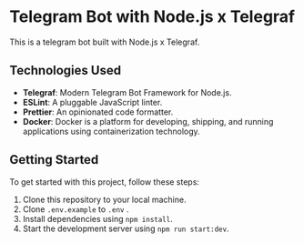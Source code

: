 # Telegram Bot with Node.js x Telegraf

This is a telegram bot built with Node.js x Telegraf.

## Technologies Used

- **Telegraf**: Modern Telegram Bot Framework for Node.js.
- **ESLint**: A pluggable JavaScript linter.
- **Prettier**: An opinionated code formatter.
- **Docker**: Docker is a platform for developing, shipping, and running applications using containerization technology.

## Getting Started

To get started with this project, follow these steps:

1. Clone this repository to your local machine.
2. Clone `.env.example` to `.env` .
3. Install dependencies using `npm install`.
4. Start the development server using `npm run start:dev`.
